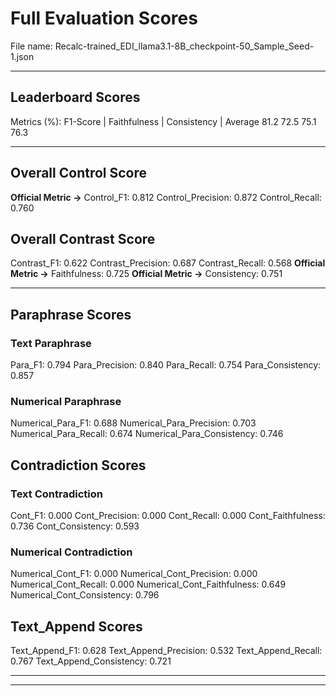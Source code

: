 # Full Evaluation Scores

File name: Recalc-trained_EDI_llama3.1-8B_checkpoint-50_Sample_Seed-1.json


---

## Leaderboard Scores

Metrics (%): F1-Score | Faithfulness | Consistency | Average
                81.2        72.5          75.1        76.3

---

## Overall Control Score

**Official Metric ->** Control_F1: 0.812
Control_Precision: 0.872
Control_Recall: 0.760

## Overall Contrast Score

Contrast_F1: 0.622
Contrast_Precision: 0.687
Contrast_Recall: 0.568
**Official Metric ->** Faithfulness: 0.725
**Official Metric ->** Consistency: 0.751

---


## Paraphrase Scores


### Text Paraphrase

Para_F1: 0.794
Para_Precision: 0.840
Para_Recall: 0.754
Para_Consistency: 0.857


### Numerical Paraphrase

Numerical_Para_F1: 0.688
Numerical_Para_Precision: 0.703
Numerical_Para_Recall: 0.674
Numerical_Para_Consistency: 0.746


## Contradiction Scores


### Text Contradiction

Cont_F1: 0.000
Cont_Precision: 0.000
Cont_Recall: 0.000
Cont_Faithfulness: 0.736
Cont_Consistency: 0.593


### Numerical Contradiction

Numerical_Cont_F1: 0.000
Numerical_Cont_Precision: 0.000
Numerical_Cont_Recall: 0.000
Numerical_Cont_Faithfulness: 0.649
Numerical_Cont_Consistency: 0.796


## Text_Append Scores

Text_Append_F1: 0.628
Text_Append_Precision: 0.532
Text_Append_Recall: 0.767
Text_Append_Consistency: 0.721

---


---

